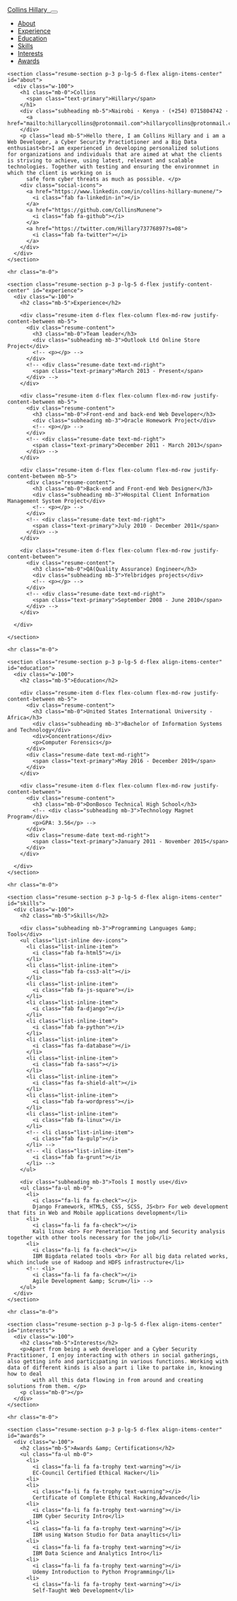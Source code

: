 <head>

  <meta charset="utf-8">
  <meta name="viewport" content="width=device-width, initial-scale=1, shrink-to-fit=no">
  <title>Personal | PORTFOLIO</title>

  <!-- Bootstrap core CSS -->
  <link href="vendor/bootstrap/css/bootstrap.min.css" rel="stylesheet">

  <!-- Custom fonts for this template -->
  <link href="https://fonts.googleapis.com/css?family=Saira+Extra+Condensed:500,700" rel="stylesheet">
  <link href="https://fonts.googleapis.com/css?family=Muli:400,400i,800,800i" rel="stylesheet">
  <link href="vendor/fontawesome-free/css/all.min.css" rel="stylesheet">

  <!-- Custom styles for this template -->
  <link href="css/resume.min.css" rel="stylesheet">

</head>
<body id="page-top">
  <nav class="navbar navbar-expand-lg navbar-dark bg-primary fixed-top" id="sideNav">
    <a class="navbar-brand js-scroll-trigger" href="#page-top">
      <span class="d-block d-lg-none">Collins Hillary</span>
      <span class="d-none d-lg-block">
        <img class="img-fluid img-profile rounded-circle mx-auto mb-2" src="img/myprofile.png" alt="">
      </span>
    </a>
    <button class="navbar-toggler" type="button" data-toggle="collapse" data-target="#navbarSupportedContent" aria-controls="navbarSupportedContent" aria-expanded="false" aria-label="Toggle navigation">
      <span class="navbar-toggler-icon"></span>
    </button>
    <div class="collapse navbar-collapse" id="navbarSupportedContent">
      <ul class="navbar-nav">
        <li class="nav-item">
          <a class="nav-link js-scroll-trigger" href="#about">About</a>
        </li>
        <li class="nav-item">
          <a class="nav-link js-scroll-trigger" href="#experience">Experience</a>
        </li>
        <li class="nav-item">
          <a class="nav-link js-scroll-trigger" href="#education">Education</a>
        </li>
        <li class="nav-item">
          <a class="nav-link js-scroll-trigger" href="#skills">Skills</a>
        </li>
        <li class="nav-item">
          <a class="nav-link js-scroll-trigger" href="#interests">Interests</a>
        </li>
        <li class="nav-item">
          <a class="nav-link js-scroll-trigger" href="#awards">Awards</a>
        </li>
      </ul>
    </div>
  </nav>

  <div class="container-fluid p-0">

    <section class="resume-section p-3 p-lg-5 d-flex align-items-center" id="about">
      <div class="w-100">
        <h1 class="mb-0">Collins
          <span class="text-primary">Hillary</span>
        </h1>
        <div class="subheading mb-5">Nairobi · Kenya · (+254) 0715804742 ·
          <a href="mailto:hillarycollins@protonmail.com">hillarycollins@protonmail.com</a>
        </div>
        <p class="lead mb-5">Hello there, I am Collins Hillary and i am a Web Developer, a Cyber Security Practiotioner and a Big Data enthusiast<br>I am experienced in developing personalized solutions for organizations and individuals that are aimed at what the clients is striving to achieve, using latest, relevant and scalable technologies. Together with testing and ensuring the environmnet in which the client is working on is 
          safe form cyber threats as much as possible. </p>
        <div class="social-icons">
          <a href="https://www.linkedin.com/in/collins-hillary-munene/">
            <i class="fab fa-linkedin-in"></i>
          </a>
          <a href="https://github.com/CollinsMunene">
            <i class="fab fa-github"></i>
          </a>
          <a href="https://twitter.com/Hillary73776897?s=08">
            <i class="fab fa-twitter"></i>
          </a>
        </div>
      </div>
    </section>

    <hr class="m-0">

    <section class="resume-section p-3 p-lg-5 d-flex justify-content-center" id="experience">
      <div class="w-100">
        <h2 class="mb-5">Experience</h2>

        <div class="resume-item d-flex flex-column flex-md-row justify-content-between mb-5">
          <div class="resume-content">
            <h3 class="mb-0">Team leader</h3>
            <div class="subheading mb-3">Outlook Ltd Online Store Project</div>
            <!-- <p></p> -->
          </div>
          <!-- <div class="resume-date text-md-right">
            <span class="text-primary">March 2013 - Present</span>
          </div> -->
        </div>

        <div class="resume-item d-flex flex-column flex-md-row justify-content-between mb-5">
          <div class="resume-content">
            <h3 class="mb-0">Front-end and back-end Web Developer</h3>
            <div class="subheading mb-3">Oracle Homework Project</div>
            <!-- <p></p> -->
          </div>
          <!-- <div class="resume-date text-md-right">
            <span class="text-primary">December 2011 - March 2013</span>
          </div> -->
        </div>

        <div class="resume-item d-flex flex-column flex-md-row justify-content-between mb-5">
          <div class="resume-content">
            <h3 class="mb-0">Back-end and Front-end Web Designer</h3>
            <div class="subheading mb-3">Hospital Client Information Management System Project</div>
            <!-- <p></p> -->
          </div>
          <!-- <div class="resume-date text-md-right">
            <span class="text-primary">July 2010 - December 2011</span>
          </div> -->
        </div>

        <div class="resume-item d-flex flex-column flex-md-row justify-content-between">
          <div class="resume-content">
            <h3 class="mb-0">QA(Quality Assurance) Engineer</h3>
            <div class="subheading mb-3">Yelbridges projects</div>
            <!-- <p></p> -->
          </div>
          <!-- <div class="resume-date text-md-right">
            <span class="text-primary">September 2008 - June 2010</span>
          </div> -->
        </div>

      </div>

    </section>

    <hr class="m-0">

    <section class="resume-section p-3 p-lg-5 d-flex align-items-center" id="education">
      <div class="w-100">
        <h2 class="mb-5">Education</h2>

        <div class="resume-item d-flex flex-column flex-md-row justify-content-between mb-5">
          <div class="resume-content">
            <h3 class="mb-0">United States International University - Africa</h3>
            <div class="subheading mb-3">Bachelor of Information Systems and Technology</div>
            <div>Concentrations</div>
            <p>Computer Forensics</p>
          </div>
          <div class="resume-date text-md-right">
            <span class="text-primary">May 2016 - December 2019</span>
          </div>
        </div>

        <div class="resume-item d-flex flex-column flex-md-row justify-content-between">
          <div class="resume-content">
            <h3 class="mb-0">DonBosco Technical High School</h3>
            <!-- <div class="subheading mb-3">Technology Magnet Program</div>
            <p>GPA: 3.56</p> -->
          </div>
          <div class="resume-date text-md-right">
            <span class="text-primary">January 2011 - November 2015</span>
          </div>
        </div>

      </div>
    </section>

    <hr class="m-0">

    <section class="resume-section p-3 p-lg-5 d-flex align-items-center" id="skills">
      <div class="w-100">
        <h2 class="mb-5">Skills</h2>

        <div class="subheading mb-3">Programming Languages &amp; Tools</div>
        <ul class="list-inline dev-icons">
          <li class="list-inline-item">
            <i class="fab fa-html5"></i>
          </li>
          <li class="list-inline-item">
            <i class="fab fa-css3-alt"></i>
          </li>
          <li class="list-inline-item">
            <i class="fab fa-js-square"></i>
          </li>
          <li class="list-inline-item">
            <i class="fab fa-django"></i>
          </li>
          <li class="list-inline-item">
            <i class="fab fa-python"></i>
          </li>
          <li class="list-inline-item">
            <i class="fas fa-database"></i>
          </li>
          <li class="list-inline-item">
            <i class="fab fa-sass"></i>
          </li>
          <li class="list-inline-item">
            <i class="fas fa-shield-alt"></i>
          </li>
          <li class="list-inline-item">
            <i class="fab fa-wordpress"></i>
          </li>
          <li class="list-inline-item">
            <i class="fab fa-linux"></i>
          </li>
          <!-- <li class="list-inline-item">
            <i class="fab fa-gulp"></i>
          </li> -->
          <!-- <li class="list-inline-item">
            <i class="fab fa-grunt"></i>
          </li> -->
        </ul>
 
        <div class="subheading mb-3">Tools I mostly use</div>
        <ul class="fa-ul mb-0">
          <li>
            <i class="fa-li fa fa-check"></i>
            Django Framework, HTML5, CSS, SCSS, JS<br> For web development that fits in Web and Mobile applications development</li>
          <li>
            <i class="fa-li fa fa-check"></i>
            Kali linux <br> For Penetration Testing and Security analysis together with other tools necessary for the job</li>
          <li>
            <i class="fa-li fa fa-check"></i>
            IBM Bigdata related tools <br> For all big data related works, which include use of Hadoop and HDFS infrastructure</li>
          <!-- <li>
            <i class="fa-li fa fa-check"></i>
            Agile Development &amp; Scrum</li> -->
        </ul>
      </div>
    </section>

    <hr class="m-0">

    <section class="resume-section p-3 p-lg-5 d-flex align-items-center" id="interests">
      <div class="w-100">
        <h2 class="mb-5">Interests</h2>
        <p>Apart from being a web developer and a Cyber Security Practitioner, I enjoy interacting with others in social gatherings, also getting info and participating in various functions. Working with data of different kinds is also a part i like to partake in, knowing how to deal
            with all this data flowing in from around and creating solutions from them. </p>
        <p class="mb-0"></p>
      </div>
    </section>

    <hr class="m-0">

    <section class="resume-section p-3 p-lg-5 d-flex align-items-center" id="awards">
      <div class="w-100">
        <h2 class="mb-5">Awards &amp; Certifications</h2>
        <ul class="fa-ul mb-0">
          <li>
            <i class="fa-li fa fa-trophy text-warning"></i>
            EC-Council Certified Ethical Hacker</li>
          <li>
          <li>
            <i class="fa-li fa fa-trophy text-warning"></i>
            Certificate of Complete Ethical Hacking,Advanced</li>
          <li>
            <i class="fa-li fa fa-trophy text-warning"></i>
            IBM Cyber Security Intro</li>
          <li>
            <i class="fa-li fa fa-trophy text-warning"></i>
            IBM using Watson Studio for Data anayltics</li>
          <li>
            <i class="fa-li fa fa-trophy text-warning"></i>
            IBM Data Science and Analytics Intro</li>
          <li>
            <i class="fa-li fa fa-trophy text-warning"></i>
            Udemy Introduction to Python Programming</li>
          <li>
            <i class="fa-li fa fa-trophy text-warning"></i>
            Self-Taught Web Development</li>

  

  <!-- Bootstrap core JavaScript -->
  <script src="vendor/jquery/jquery.min.js"></script>
  <script src="vendor/bootstrap/js/bootstrap.bundle.min.js"></script>

  <!-- Plugin JavaScript -->
  <script src="vendor/jquery-easing/jquery.easing.min.js"></script>

  <!-- Custom scripts for this template -->
  <script src="js/resume.min.js"></script>

</body>
